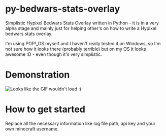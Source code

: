 # py-bedwars-stats-overlay
Simplistic Hypixel Bedwars Stats Overlay written in Python - it is in a very alpha stage and mainly just for helping other's on how to write a Hypixel bedwars stats overlay.

I'm using POP!_OS myself and I haven't really tested it on Windows, so I'm not sure how it looks there (probably terrible) but on my OS it looks awesome :D - even though it's very simplistic.

# Demonstration
![Looks like the GIF wouldn't load :(](https://i.imgur.com/Y4cG2hm.gif)


# How to get started
Replace all the necessary information like log file path, api key and your own minecraft username.
